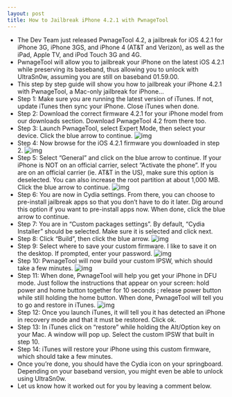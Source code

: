 ```yaml
---
layout: post
title: How to Jailbreak iPhone 4.2.1 with PwnageTool
---
```

* The Dev Team just released PwnageTool 4.2, a jailbreak for iOS 4.2.1 for iPhone 3G, iPhone 3GS, and iPhone 4 (AT&T and Verizon), as well as the iPad, Apple TV, and iPod Touch 3G and 4G.
* PwnageTool will allow you to jailbreak your iPhone on the latest iOS 4.2.1 while preserving its baseband, thus allowing you to unlock with UltraSn0w, assuming you are still on baseband 01.59.00.
* This step by step guide will show you how to jailbreak your iPhone 4.2.1 with PwnageTool, a Mac-only jailbreak for iPhone…
* Step 1: Make sure you are running the latest version of iTunes. If not, update iTunes then sync your iPhone. Close iTunes when done.
* Step 2: Download the correct firmware 4.2.1 for your iPhone model from our downloads section. Download PwnageTool 4.2 from there too.
* Step 3: Launch PwnageTool, select Expert Mode, then select your device. Click the blue arrow to continue.
![img](http://media.idownloadblog.com/wp-content/uploads/2011/02/PwnageTool-Select-iPhone.png)
* Step 4: Now browse for the iOS 4.2.1 firmware you downloaded in step 2.
![img](http://media.idownloadblog.com/wp-content/uploads/2011/02/PwnageTool-Browse-IPSW.png)
* Step 5: Select “General” and click on the blue arrow to continue. If your iPhone is NOT on an official carrier, select “Activate the phone”. If you are on an official carrier (ie. AT&T in the US), make sure this option is deselected. You can also increase the root partition at about 1,000 MB. Click the blue arrow to continue.
![img](http://media.idownloadblog.com/wp-content/uploads/2011/02/PwnageTool-General-Settings.png)
* Step 6: You are now in Cydia settings. From there, you can choose to pre-install jailbreak apps so that you don’t have to do it later. Dig around this option if you want to pre-install apps now. When done, click the blue arrow to continue.
* Step 7: You are in “Custom packages settings”. By default, “Cydia Installer” should be selected. Make sure it is selected and click next.
* Step 8: Click “Build”, then click the blue arrow.
![img](http://media.idownloadblog.com/wp-content/uploads/2011/02/PwnageTool-Build.png)
* Step 9: Select where to save your custom firmware. I like to save it on the desktop. If prompted, enter your password.
![img](http://media.idownloadblog.com/wp-content/uploads/2011/02/PwnageTool-Save.png)
* Step 10: PwnageTool will now build your custom IPSW, which should take a few minutes.
![img](http://media.idownloadblog.com/wp-content/uploads/2011/02/PwnageTool-Building-IPSW.png)
* Step 11: When done, PwnageTool will help you get your iPhone in DFU mode. Just follow the instructions that appear on your screen: hold power and home button together for 10 seconds ; release power button while still holding the home button. When done, PwnageTool will tell you to go and restore in iTunes.
![img](http://media.idownloadblog.com/wp-content/uploads/2011/02/PwnageTool-Success.png)
* Step 12: Once you launch iTunes, it will tell you it has detected an iPhone in recovery mode and that it must be restored. Click ok.
* Step 13: In iTunes click on “restore” while holding the Alt/Option key on your Mac. A window will pop up. Select the custom IPSW that built in step 10.
* Step 14: iTunes will restore your iPhone using this custom firmware, which should take a few minutes.
* Once you’re done, you should have the Cydia icon on your springboard. Depending on your baseband version, you might even be able to unlock using UltraSn0w.
* Let us know how it worked out for you by leaving a comment below.

